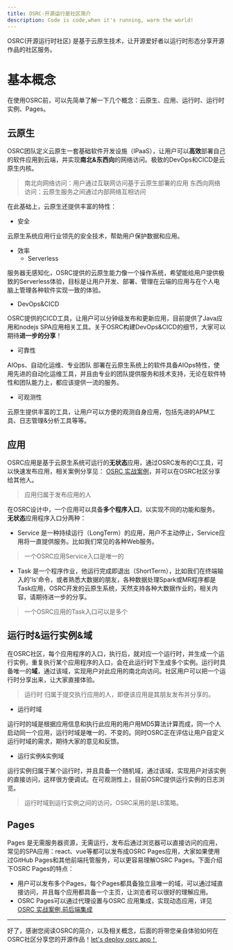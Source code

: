 ```yaml
---
title: OSRC-开源运行是社区简介
description: Code is code,when it's running, warm the world!
---
```


OSRC(开源运行时社区) 是基于云原生技术，让开源爱好者以运行时形态分享开源作品的社区服务。

# 基本概念

在使用OSRC前，可以先简单了解一下几个概念：云原生、应用、运行时、运行时实例、Pages。

## 云原生

OSRC团队定义云原生一套基础软件开发设施（IPaaS），让用户可以**高效**部署自己的软件应用到云端，并实现**南北&东西向**的网络访问。极致的DevOps和CICD是云原生内核。

> 南北向网络访问：用户通过互联网访问基于云原生部署的应用
> 东西向网络访问：云原生服务之间通过内部网络互相访问

在此基础上，云原生还提供丰富的特性：

- 安全

云原生系统应用行业领先的安全技术，帮助用户保护数据和应用。

- 效率
  - Serverless 

服务器无感知化，OSRC提供的云原生能力像一个操作系统，希望能给用户提供极致的Serverless体验，目标是让用户开发、部署、管理在云端的应用与在个人电脑上管理各种软件实现一致的体验。

  - DevOps&CICD 

OSRC提供的CICD工具，让用户可以分钟级发布和更新应用，目前提供了Java应用和nodejs SPA应用相关工具。关于OSRC构建DevOps&CICD的细节，大家可以期待**进一步的分享**！

- 可靠性

AIOps、自动化运维、专业团队
部署在云原生系统上的软件具备AIOps特性，使用先进的自动化运维工具，并且由专业的团队提供服务和技术支持，无论在软件特性和团队能力上，都应该提供一流的服务。

- 可观测性

云原生提供丰富的工具，让用户可以方便的观测自身应用，包括先进的APM工具、日志管理&分析工具等等。

## 应用

OSRC应用是基于云原生系统可运行的**无状态**应用，通过OSRC发布的CI工具，可以快速发布应用，相关案例分享见： [OSRC 实战案例]()，并可以在OSRC社区分享给其他人。
> 应用归属于发布应用的人

在OSRC设计中，一个应用可以具备**多个程序入口**，以实现不同的功能和服务。
**无状态**应用程序入口分两种：

- Service 是一种持续运行（LongTerm）的应用，用户不主动停止，Service应用将一直提供服务。比如我们常见的各种Web服务。

> 一个OSRC应用Service入口是唯一的

- Task 是一个程序作业，他运行完成即退出（ShortTerm），比如我们在终端输入的'ls'命令，或者熟悉大数据的朋友，各种数据处理Spark或MR程序都是Task应用，OSRC开发的云原生系统，天然支持各种大数据作业的，相关内容，请期待进一步的分享。

> 一个OSRC应用的Task入口可以是多个

## 运行时&运行实例&域

在OSRC社区，每个应用程序的入口，执行后，就对应一个运行时，并生成一个运行实例，重复执行某个应用程序的入口，会在此运行时下生成多个实例。运行时具备唯一的**域**，通过该域，实现用户对此应用的南北向访问。社区用户可以把一个运行时分享出来，让大家直接体验。
> 运行时 归属于提交执行应用的人，即便该应用是其朋友发布并分享的。

- 运行时域

运行时的域是根据应用信息和执行此应用的用户用MD5算法计算而成，同一个人启动同一个应用，运行时域是唯一的、不变的。同时OSRC正在评估让用户自定义运行时域的需求，期待大家的意见和反馈。

- 运行实例&实例域

运行实例归属于某个运行时，并且具备一个随机域，通过该域，实现用户对该实例的直接访问，这样很方便调试。在可观测性上，目前OSRC提供运行实例的日志浏览。
> 运行时域到运行实例之间的访问，OSRC采用的是LB策略。

## Pages

  Pages 是无需服务器资源，无需运行，发布后通过浏览器可以直接访问的应用，常见的SPA应用：react、vue等都可以发布成OSRC Pages应用，大家如果使用过GitHub Pages和其他前端托管服务，可以更容易理解OSRC Pages。下面介绍下OSRC Pages的特点：

  - 用户可以发布多个Pages，每个Pages都具备独立且唯一的域，可以通过域直接访问，并且每个应用都具备一个主页，让浏览者可以很好的理解应用。
  - OSRC Pages可以通过代理设置与OSRC 应用集成，实现动态应用，详见 [OSRC 实战案例,前后端集成]()


----

好了，感谢您阅读OSRC的简介，以及相关概念，后面的将带您亲自体验如何在OSRC社区分享您的开源作品！[let's deploy osrc app！](/deploy-osrc-app.html)

